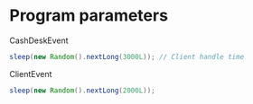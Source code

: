 # Program parameters

CashDeskEvent

```java
sleep(new Random().nextLong(3000L)); // Client handle time
```

ClientEvent

```java
sleep(new Random().nextLong(2000L));
```